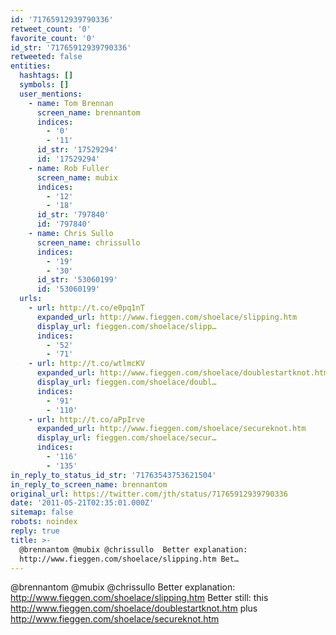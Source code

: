 ```yaml
---
id: '71765912939790336'
retweet_count: '0'
favorite_count: '0'
id_str: '71765912939790336'
retweeted: false
entities:
  hashtags: []
  symbols: []
  user_mentions:
    - name: Tom Brennan
      screen_name: brennantom
      indices:
        - '0'
        - '11'
      id_str: '17529294'
      id: '17529294'
    - name: Rob Fuller
      screen_name: mubix
      indices:
        - '12'
        - '18'
      id_str: '797840'
      id: '797840'
    - name: Chris Sullo
      screen_name: chrissullo
      indices:
        - '19'
        - '30'
      id_str: '53060199'
      id: '53060199'
  urls:
    - url: http://t.co/e0pq1nT
      expanded_url: http://www.fieggen.com/shoelace/slipping.htm
      display_url: fieggen.com/shoelace/slipp…
      indices:
        - '52'
        - '71'
    - url: http://t.co/wtlmcKV
      expanded_url: http://www.fieggen.com/shoelace/doublestartknot.htm
      display_url: fieggen.com/shoelace/doubl…
      indices:
        - '91'
        - '110'
    - url: http://t.co/aPpIrve
      expanded_url: http://www.fieggen.com/shoelace/secureknot.htm
      display_url: fieggen.com/shoelace/secur…
      indices:
        - '116'
        - '135'
in_reply_to_status_id_str: '71763543753621504'
in_reply_to_screen_name: brennantom
original_url: https://twitter.com/jth/status/71765912939790336
date: '2011-05-21T02:35:01.000Z'
sitemap: false
robots: noindex
reply: true
title: >-
  @brennantom @mubix @chrissullo  Better explanation:
  http://www.fieggen.com/shoelace/slipping.htm Bet…
---
```


@brennantom @mubix @chrissullo  Better explanation: http://www.fieggen.com/shoelace/slipping.htm Better still: this http://www.fieggen.com/shoelace/doublestartknot.htm plus http://www.fieggen.com/shoelace/secureknot.htm
